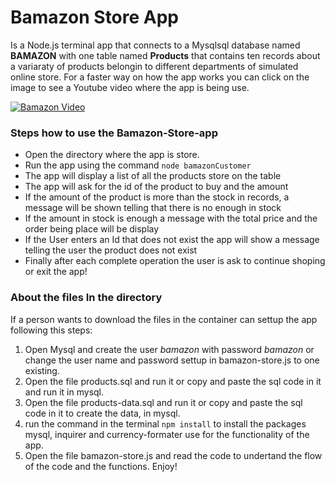 # Bamazon Store App
Is a Node.js terminal app that connects to a Mysqlsql database named **BAMAZON** with one table named **Products** that contains ten records about a variaraty of products belongin to different departments of simulated online store. For a faster way on how the app works you can click on the image to see a Youtube video where the app is being use.

[![Bamazon Video](https://i9.ytimg.com/vi/onLi6L6d_vU/mq2.jpg?sqp=CPvn3O0F&rs=AOn4CLAPlRy9X-tJcK4AfR78m0i9-F8avw)](https://youtu.be/onLi6L6d_vU)

### Steps how to use the Bamazon-Store-app
* Open the directory where the app is store.
* Run the app using the command `node bamazonCustomer`
* The app will display a list of all the products store on the table
* The app will ask for the id of the product to buy and the amount
* If the amount of the product is more than the stock in records, a message will be shown telling that there is no enough in stock
* If the amount in stock is enough a message with the total price and the order being place will be display
* If the User enters an Id that does not exist the app will show a message telling the user the product does not exist
* Finally after each complete operation the user is ask to continue shoping or exit the app!

### About the files In the directory
If a person wants to download the files in the container can settup the app following this steps:

1. Open Mysql and create the user _bamazon_ with password _bamazon_ or change the user name and password settup in bamazon-store.js to one existing.
1. Open the file products.sql and run it or copy and paste the sql code in it and run it in mysql.
1. Open the file products-data.sql and run it or copy and paste the sql code in it to create the data, in mysql.
1. run the command in the terminal `npm install` to install the packages mysql, inquirer and currency-formater use for the functionality of the app.
1. Open the file bamazon-store.js and read the code to undertand the flow of the code and the functions. Enjoy!
